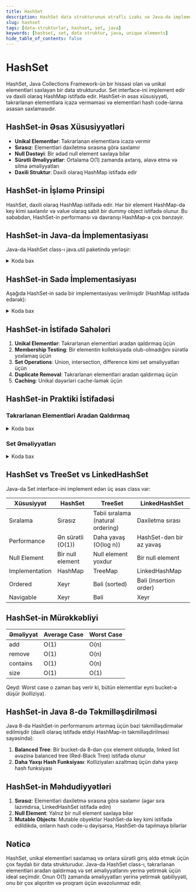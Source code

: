 ```yaml
---
title: HashSet
description: HashSet data strukturunun ətraflı izahı və Java-da implementasiyası
slug: hashset
tags: [data-strukturlar, hashset, set, java]
keywords: [hashset, set, data struktur, java, unique elements]
hide_table_of_contents: false
---
```


# HashSet

HashSet, Java Collections Framework-ün bir hissəsi olan və unikal elementləri saxlayan bir data strukturudur. Set interface-ini implement edir və daxili olaraq HashMap istifadə edir. HashSet-in əsas xüsusiyyəti, təkrarlanan elementlərə icazə verməməsi və elementləri hash code-larına əsasən saxlamasıdır.

## HashSet-in Əsas Xüsusiyyətləri

- **Unikal Elementlər**: Təkrarlanan elementlərə icazə vermir
- **Sırasız**: Elementləri daxiletmə sırasına görə saxlamır
- **Null Dəstəyi**: Bir ədəd null element saxlaya bilər
- **Sürətli Əməliyyatlar**: Ortalama O(1) zamanda axtarış, əlavə etmə və silmə əməliyyatları
- **Daxili Struktur**: Daxili olaraq HashMap istifadə edir

## HashSet-in İşləmə Prinsipi

HashSet, daxili olaraq HashMap istifadə edir. Hər bir element HashMap-də key kimi saxlanılır və value olaraq sabit bir dummy object istifadə olunur. Bu səbəbdən, HashSet-in performansı və davranışı HashMap-ə çox bənzəyir.

## HashSet-in Java-da İmplementasiyası

Java-da HashSet class-ı java.util paketində yerləşir:

<details>
<summary>Koda bax</summary>

```java
import java.util.HashSet;
import java.util.Iterator;

public class HashSetExample {
    public static void main(String[] args) {
        // HashSet yaratmaq
        HashSet<String> set = new HashSet<>();
        
        // Elementləri əlavə etmək (add)
        set.add("Alma");
        set.add("Armud");
        set.add("Banan");
        set.add("Alma"); // Təkrar element - əlavə olunmayacaq
        
        System.out.println("HashSet: " + set);
        
        // Elementin olub-olmadığını yoxlamaq (contains)
        boolean hasElement = set.contains("Banan");
        System.out.println("Banan elementi var? " + hasElement);
        
        // Elementi silmək (remove)
        set.remove("Armud");
        System.out.println("Armud silindikdən sonra: " + set);
        
        // HashSet-in ölçüsü (size)
        System.out.println("HashSet-in ölçüsü: " + set.size());
        
        // HashSet boşdur? (isEmpty)
        System.out.println("HashSet boşdur? " + set.isEmpty());
        
        // HashSet-i iterate etmək
        System.out.println("\nHashSet-i iterate etmək:");
        
        // 1. for-each ilə iterate
        for (String element : set) {
            System.out.println(element);
        }
        
        // 2. Iterator ilə iterate
        Iterator<String> iterator = set.iterator();
        while (iterator.hasNext()) {
            System.out.println(iterator.next());
        }
        
        // 3. forEach ilə iterate (Java 8+)
        set.forEach(element -> System.out.println(element));
        
        // HashSet-i təmizləmək (clear)
        set.clear();
        System.out.println("Clear-dən sonra HashSet: " + set);
    }
}
```
</details>

## HashSet-in Sadə İmplementasiyası

Aşağıda HashSet-in sadə bir implementasiyası verilmişdir (HashMap istifadə edərək):

<details>
<summary>Koda bax</summary>

```java
import java.util.ArrayList;
import java.util.List;

public class CustomHashSet<T> {
    private static final int DEFAULT_CAPACITY = 16;
    private static final double LOAD_FACTOR = 0.75;
    
    private List<T>[] buckets;
    private int size;
    private int capacity;
    
    @SuppressWarnings("unchecked")
    public CustomHashSet() {
        this.capacity = DEFAULT_CAPACITY;
        this.buckets = new ArrayList[capacity];
        this.size = 0;
        
        for (int i = 0; i < capacity; i++) {
            buckets[i] = new ArrayList<>();
        }
    }
    
    // Element əlavə et
    public boolean add(T element) {
        if (element == null) return false;
        
        int index = getIndex(element);
        List<T> bucket = buckets[index];
        
        // Artıq varsa əlavə etmə
        if (bucket.contains(element)) {
            return false;
        }
        
        bucket.add(element);
        size++;
        
        // Lazım olarsa resize et
        if (size > capacity * LOAD_FACTOR) {
            resize();
        }
        
        return true;
    }
    
    // Element sil
    public boolean remove(T element) {
        if (element == null) return false;
        
        int index = getIndex(element);
        List<T> bucket = buckets[index];
        
        if (bucket.remove(element)) {
            size--;
            return true;
        }
        
        return false;
    }
    
    // Element var mı yoxla
    public boolean contains(T element) {
        if (element == null) return false;
        
        int index = getIndex(element);
        return buckets[index].contains(element);
    }
    
    // Ölçü qaytar
    public int size() {
        return size;
    }
    
    // Boş mu yoxla
    public boolean isEmpty() {
        return size == 0;
    }
    
    // Təmizlə
    public void clear() {
        for (List<T> bucket : buckets) {
            bucket.clear();
        }
        size = 0;
    }
    
    // Bütün elementləri array kimi qaytar
    @SuppressWarnings("unchecked")
    public T[] toArray() {
        T[] result = (T[]) new Object[size];
        int index = 0;
        
        for (List<T> bucket : buckets) {
            for (T element : bucket) {
                result[index++] = element;
            }
        }
        
        return result;
    }
    
    // Hash index hesabla
    private int getIndex(T element) {
        return Math.abs(element.hashCode()) % capacity;
    }
    
    // Capacity artır
    @SuppressWarnings("unchecked")
    private void resize() {
        List<T>[] oldBuckets = buckets;
        capacity *= 2;
        buckets = new ArrayList[capacity];
        size = 0;
        
        for (int i = 0; i < capacity; i++) {
            buckets[i] = new ArrayList<>();
        }
        
        // Köhnə elementləri yenidən əlavə et
        for (List<T> bucket : oldBuckets) {
            for (T element : bucket) {
                add(element);
            }
        }
    }
    
    @Override
    public String toString() {
        StringBuilder sb = new StringBuilder();
        sb.append("[");
        
        boolean first = true;
        for (List<T> bucket : buckets) {
            for (T element : bucket) {
                if (!first) {
                    sb.append(", ");
                }
                sb.append(element);
                first = false;
            }
        }
        
        sb.append("]");
        return sb.toString();
    }
    
    // Test üçün
    public static void main(String[] args) {
        CustomHashSet<String> set = new CustomHashSet<>();
        
        // Test əlavə etmə
        set.add("bir");
        set.add("iki");
        set.add("üç");
        set.add("bir"); // dublikat
        
        System.out.println("Set: " + set);
        System.out.println("Size: " + set.size());
        
        // Test contains
        System.out.println("Contains 'iki': " + set.contains("iki"));
        System.out.println("Contains 'dörd': " + set.contains("dörd"));
        
        // Test remove
        set.remove("iki");
        System.out.println("After remove 'iki': " + set);
        System.out.println("Size: " + set.size());
    }
}
```
</details>

## HashSet-in İstifadə Sahələri

1. **Unikal Elementlər**: Təkrarlanan elementləri aradan qaldırmaq üçün
2. **Membership Testing**: Bir elementin kolleksiyada olub-olmadığını sürətlə yoxlamaq üçün
3. **Set Operations**: Union, intersection, difference kimi set əməliyyatları üçün
4. **Duplicate Removal**: Təkrarlanan elementləri aradan qaldırmaq üçün
5. **Caching**: Unikal dəyərləri cache-ləmək üçün

## HashSet-in Praktiki İstifadəsi

### Təkrarlanan Elementləri Aradan Qaldırmaq

<details>
<summary>Koda bax</summary>

```java
import java.util.ArrayList;
import java.util.HashSet;
import java.util.List;

public class RemoveDuplicates {
    public static void main(String[] args) {
        // Təkrarlanan elementləri olan list
        List<Integer> numbersWithDuplicates = new ArrayList<>();
        numbersWithDuplicates.add(1);
        numbersWithDuplicates.add(2);
        numbersWithDuplicates.add(3);
        numbersWithDuplicates.add(1);
        numbersWithDuplicates.add(2);
        numbersWithDuplicates.add(4);
        
        System.out.println("Original List: " + numbersWithDuplicates);
        
        // HashSet istifadə edərək təkrarları aradan qaldırmaq
        HashSet<Integer> uniqueNumbers = new HashSet<>(numbersWithDuplicates);
        
        System.out.println("List without duplicates: " + uniqueNumbers);
        
        // Əgər sıranı saxlamaq lazımdırsa, LinkedHashSet istifadə edə bilərik
        // LinkedHashSet<Integer> uniqueOrderedNumbers = new LinkedHashSet<>(numbersWithDuplicates);
        // System.out.println("Ordered list without duplicates: " + uniqueOrderedNumbers);
    }
}
```
</details>

### Set Əməliyyatları

<details>
<summary>Koda bax</summary>

```java
import java.util.HashSet;

public class SetOperations {
    public static void main(String[] args) {
        // İki set yaratmaq
        HashSet<Integer> set1 = new HashSet<>();
        set1.add(1);
        set1.add(2);
        set1.add(3);
        set1.add(4);
        
        HashSet<Integer> set2 = new HashSet<>();
        set2.add(3);
        set2.add(4);
        set2.add(5);
        set2.add(6);
        
        System.out.println("Set1: " + set1);
        System.out.println("Set2: " + set2);
        
        // Union (Birləşmə) - addAll
        HashSet<Integer> union = new HashSet<>(set1);
        union.addAll(set2);
        System.out.println("Union: " + union);
        
        // Intersection (Kəsişmə) - retainAll
        HashSet<Integer> intersection = new HashSet<>(set1);
        intersection.retainAll(set2);
        System.out.println("Intersection: " + intersection);
        
        // Difference (Fərq) - removeAll
        HashSet<Integer> difference1 = new HashSet<>(set1);
        difference1.removeAll(set2);
        System.out.println("Difference (Set1 - Set2): " + difference1);
        
        HashSet<Integer> difference2 = new HashSet<>(set2);
        difference2.removeAll(set1);
        System.out.println("Difference (Set2 - Set1): " + difference2);
        
        // Symmetric Difference (Simmetrik Fərq)
        HashSet<Integer> symmetricDifference = new HashSet<>(set1);
        symmetricDifference.addAll(set2); // Union
        
        HashSet<Integer> temp = new HashSet<>(set1);
        temp.retainAll(set2); // Intersection
        
        symmetricDifference.removeAll(temp); // Union - Intersection
        System.out.println("Symmetric Difference: " + symmetricDifference);
    }
}
```
</details>

## HashSet vs TreeSet vs LinkedHashSet

Java-da Set interface-ini implement edən üç əsas class var:

| Xüsusiyyət | HashSet | TreeSet | LinkedHashSet |
|------------|---------|---------|---------------|
| Sıralama | Sırasız | Təbii sıralama (natural ordering) | Daxiletmə sırası |
| Performance | Ən sürətli (O(1)) | Daha yavaş (O(log n)) | HashSet-dən bir az yavaş |
| Null Element | Bir null element | Null element yoxdur | Bir null element |
| Implementation | HashMap | TreeMap | LinkedHashMap |
| Ordered | Xeyr | Bəli (sorted) | Bəli (insertion order) |
| Navigable | Xeyr | Bəli | Xeyr |

## HashSet-in Mürəkkəbliyi

| Əməliyyat | Average Case | Worst Case |
|-----------|--------------|------------|
| add       | O(1)         | O(n)       |
| remove    | O(1)         | O(n)       |
| contains  | O(1)         | O(n)       |
| size      | O(1)         | O(1)       |

Qeyd: Worst case o zaman baş verir ki, bütün elementlər eyni bucket-ə düşür (kolliziya).

## HashSet-in Java 8-də Təkmilləşdirilməsi

Java 8-də HashSet-in performansını artırmaq üçün bəzi təkmilləşdirmələr edilmişdir (daxili olaraq istifadə etdiyi HashMap-in təkmilləşdirilməsi sayəsində):

1. **Balanced Tree**: Bir bucket-də 8-dən çox element olduqda, linked list əvəzinə balanced tree (Red-Black Tree) istifadə olunur
2. **Daha Yaxşı Hash Funksiyası**: Kolliziyaları azaltmaq üçün daha yaxşı hash funksiyası

## HashSet-in Məhdudiyyətləri

1. **Sırasız**: Elementləri daxiletmə sırasına görə saxlamır (əgər sıra lazımdırsa, LinkedHashSet istifadə edin)
2. **Null Element**: Yalnız bir null element saxlaya bilər
3. **Mutable Objects**: Mutable obyektlər HashSet-də key kimi istifadə edildikdə, onların hash code-u dəyişərsə, HashSet-də tapılmaya bilərlər

## Nəticə

HashSet, unikal elementləri saxlamaq və onlara sürətli giriş əldə etmək üçün çox faydalı bir data strukturudur. Java-da HashSet class-ı, təkrarlanan elementləri aradan qaldırmaq və set əməliyyatlarını yerinə yetirmək üçün ideal seçimdir. Onun O(1) zamanda əməliyyatları yerinə yetirmək qabiliyyəti, onu bir çox alqoritm və proqram üçün əvəzolunmaz edir.
